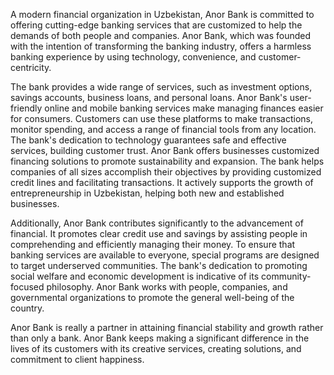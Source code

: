 A modern financial organization in Uzbekistan, Anor Bank is committed to offering cutting-edge banking services that are customized to help the demands of both people and companies. Anor Bank, which was founded with the intention of transforming the banking industry, offers a harmless banking experience by using  technology, convenience, and customer-centricity.

The bank provides a wide range of services, such as investment options, savings accounts, business loans, and personal loans. Anor Bank's user-friendly online and mobile banking services make managing finances easier for consumers. Customers can use these platforms to make transactions, monitor spending, and access a range of financial tools from any location. The bank's dedication to technology guarantees safe and effective services, building customer trust.
Anor Bank offers businesses customized financing solutions to promote sustainability and expansion. The bank helps companies of all sizes accomplish their objectives by providing customized credit lines and facilitating transactions. It actively supports the growth of entrepreneurship in Uzbekistan, helping both new and established businesses.

Additionally, Anor Bank contributes significantly to the advancement of financial. It promotes clear credit use and savings by assisting people in comprehending and efficiently managing their money. To ensure that banking services are available to everyone, special programs are designed to target underserved communities.
The bank's dedication to promoting social welfare and economic development is indicative of its community-focused philosophy. Anor Bank works with people, companies, and governmental organizations to promote the general well-being of the country.

Anor Bank is really a partner in attaining financial stability and growth rather than only a bank. Anor Bank keeps making a significant difference in the lives of its customers with its creative services, creating solutions, and commitment to client happiness.